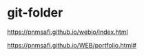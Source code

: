 # git-folder

https://pnmsafi.github.io/webio/index.html

https://pnmsafi.github.io/WEB/portfolio.html#
